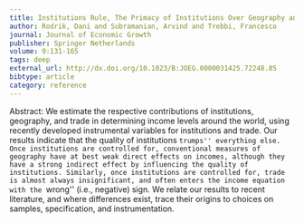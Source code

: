 ```yaml
---
title: Institutions Rule, The Primacy of Institutions Over Geography and Integration in Economic Development
author: Rodrik, Dani and Subramanian, Arvind and Trebbi, Francesco
journal: Journal of Economic Growth
publisher: Springer Netherlands
volume: 9:131-165
tags: deep
external_url: http://dx.doi.org/10.1023/B:JOEG.0000031425.72248.85
bibtype: article
category: reference
---
```

Abstract: We estimate the respective contributions of institutions, geography, and trade in determining income levels around the world, using recently developed instrumental variables for institutions and trade. Our results indicate that the quality of institutions ``trumps'' everything else. Once institutions are controlled for, conventional measures of geography have at best weak direct effects on incomes, although they have a strong indirect effect by influencing the quality of institutions. Similarly, once institutions are controlled for, trade is almost always insignificant, and often enters the income equation with the ``wrong'' (i.e., negative) sign. We relate our results to recent literature, and where differences exist, trace their origins to choices on samples, specification, and instrumentation.
